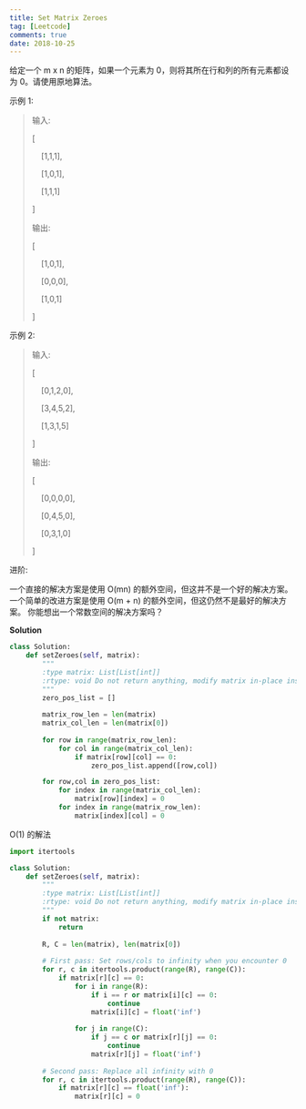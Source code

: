 ```yaml
---
title: Set Matrix Zeroes
tag: [Leetcode]
comments: true
date: 2018-10-25
---
```








给定一个 m x n 的矩阵，如果一个元素为 0，则将其所在行和列的所有元素都设为 0。请使用原地算法。

示例 1:

>输入: <p>
[<p>
  &nbsp;&nbsp;&nbsp;&nbsp;[1,1,1],<p>
  &nbsp;&nbsp;&nbsp;&nbsp;[1,0,1],<p>
  &nbsp;&nbsp;&nbsp;&nbsp;[1,1,1]<p>
]<p>
输出:<p> 
[<p>
  &nbsp;&nbsp;&nbsp;&nbsp;[1,0,1],<p>
  &nbsp;&nbsp;&nbsp;&nbsp;[0,0,0],<p>
  &nbsp;&nbsp;&nbsp;&nbsp;[1,0,1]<p>
]<p>

示例 2:<p>
>输入: <p>
[<p>
  &nbsp;&nbsp;&nbsp;&nbsp;[0,1,2,0],<p>
  &nbsp;&nbsp;&nbsp;&nbsp;[3,4,5,2],<p>
  &nbsp;&nbsp;&nbsp;&nbsp;[1,3,1,5]<p>
]<p>
输出: <p>
[<p>
  &nbsp;&nbsp;&nbsp;&nbsp;[0,0,0,0],<p>
  &nbsp;&nbsp;&nbsp;&nbsp;[0,4,5,0],<p>
  &nbsp;&nbsp;&nbsp;&nbsp;[0,3,1,0]<p>
]

进阶:

一个直接的解决方案是使用  O(mn) 的额外空间，但这并不是一个好的解决方案。
一个简单的改进方案是使用 O(m + n) 的额外空间，但这仍然不是最好的解决方案。
你能想出一个常数空间的解决方案吗？

**Solution**

```python
class Solution:
    def setZeroes(self, matrix):
        """
        :type matrix: List[List[int]]
        :rtype: void Do not return anything, modify matrix in-place instead.
        """
        zero_pos_list = []
        
        matrix_row_len = len(matrix)
        matrix_col_len = len(matrix[0])
        
        for row in range(matrix_row_len):
            for col in range(matrix_col_len):
                if matrix[row][col] == 0:
                    zero_pos_list.append([row,col])

        for row,col in zero_pos_list:
            for index in range(matrix_col_len):
                matrix[row][index] = 0
            for index in range(matrix_row_len):
                matrix[index][col] = 0
```

O(1) 的解法

```python
import itertools

class Solution:
    def setZeroes(self, matrix):
        """
        :type matrix: List[List[int]]
        :rtype: void Do not return anything, modify matrix in-place instead.
        """
        if not matrix:
            return
        
        R, C = len(matrix), len(matrix[0])
        
        # First pass: Set rows/cols to infinity when you encounter 0
        for r, c in itertools.product(range(R), range(C)):
            if matrix[r][c] == 0:
                for i in range(R):
                    if i == r or matrix[i][c] == 0:
                        continue
                    matrix[i][c] = float('inf')
                    
                for j in range(C):
                    if j == c or matrix[r][j] == 0:
                        continue
                    matrix[r][j] = float('inf')
                
        # Second pass: Replace all infinity with 0
        for r, c in itertools.product(range(R), range(C)):
            if matrix[r][c] == float('inf'):
                matrix[r][c] = 0
```